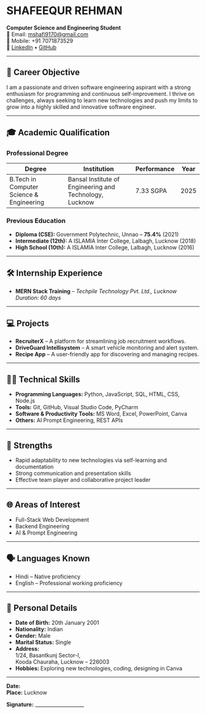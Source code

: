 # SHAFEEQUR REHMAN

**Computer Science and Engineering Student**  
📧 Email: [mshafi9170@gmail.com](mailto:mshafi9170@gmail.com)  
📱 Mobile: +91 7071873529  
🔗 [LinkedIn](https://www.linkedin.com/in/shafeequrrehman1) • [GitHub](https://github.com/shafeequrrehman007)

---

## 🎯 Career Objective

I am a passionate and driven software engineering aspirant with a strong enthusiasm for programming and continuous self-improvement. I thrive on challenges, always seeking to learn new technologies and push my limits to grow into a highly skilled and innovative software engineer.

---

## 🎓 Academic Qualification

### Professional Degree

| Degree | Institution | Performance | Year |
|--------|-------------|-------------|------|
| B.Tech in Computer Science & Engineering | Bansal Institute of Engineering and Technology, Lucknow | 7.33 SGPA | 2025 |

### Previous Education

- **Diploma (CSE):** Government Polytechnic, Unnao – **75.4%** (2021)  
- **Intermediate (12th):** A ISLAMIA Inter College, Lalbagh, Lucknow (2018)  
- **High School (10th):** A ISLAMIA Inter College, Lalbagh, Lucknow (2016)

---

## 🛠 Internship Experience

- **MERN Stack Training** – *Techpile Technology Pvt. Ltd., Lucknow*  
  _Duration: 60 days_

---

## 💻 Projects

- **RecruiterX** – A platform for streamlining job recruitment workflows.  
- **DriveGuard Intellisystem** – A smart vehicle monitoring and alert system.  
- **Recipe App** – A user-friendly app for discovering and managing recipes.

---

## 🧑‍💻 Technical Skills

- **Programming Languages:** Python, JavaScript, SQL, HTML, CSS, Node.js  
- **Tools:** Git, GitHub, Visual Studio Code, PyCharm  
- **Software & Productivity Tools:** MS Word, Excel, PowerPoint, Canva  
- **Others:** AI Prompt Engineering, REST APIs

---

## 💪 Strengths

- Rapid adaptability to new technologies via self-learning and documentation  
- Strong communication and presentation skills  
- Effective team player and collaborative project leader

---

## 🌐 Areas of Interest

- Full-Stack Web Development  
- Backend Engineering  
- AI & Prompt Engineering

---

## 🗣️ Languages Known

- Hindi – Native proficiency  
- English – Professional working proficiency

---

## 🧾 Personal Details

- **Date of Birth:** 20th January 2001  
- **Nationality:** Indian  
- **Gender:** Male  
- **Marital Status:** Single  
- **Address:**  
  1/24, Basantkunj Sector-I,  
  Kooda Chauraha, Lucknow – 226003  
- **Hobbies:** Exploring new technologies, coding, designing in Canva

---

**Date:**  
**Place:** Lucknow  

**Signature:** ____________________
